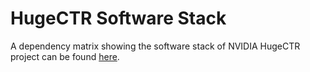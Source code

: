 # HugeCTR Software Stack

A dependency matrix showing the software stack of NVIDIA HugeCTR project can be found [here](./software_stack_src/index.html).
